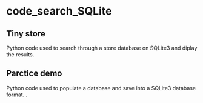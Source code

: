 # code_search_SQLite

## Tiny store

Python code used to search through a store database on SQLite3 and diplay the results.

## Parctice demo

Python code used to populate a database and save into a SQLite3 database format.
.
